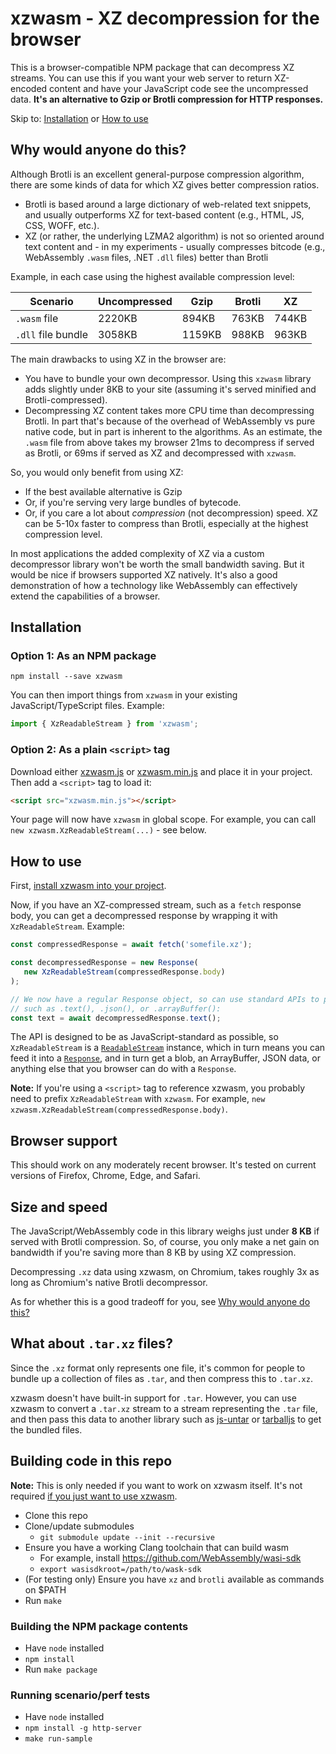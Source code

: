 # xzwasm - XZ decompression for the browser

This is a browser-compatible NPM package that can decompress XZ streams. You can use this if you want your web server to return XZ-encoded content and have your JavaScript code see the uncompressed data. **It's an alternative to Gzip or Brotli compression for HTTP responses.**

Skip to: [Installation](#installation) or [How to use](#how-to-use)

## Why would anyone do this?

Although Brotli is an excellent general-purpose compression algorithm, there are some kinds of data for which XZ gives better compression ratios.

 * Brotli is based around a large dictionary of web-related text snippets, and usually outperforms XZ for text-based content (e.g., HTML, JS, CSS, WOFF, etc.).
 * XZ (or rather, the underlying LZMA2 algorithm) is not so oriented around text content and - in my experiments - usually compresses bitcode (e.g., WebAssembly `.wasm` files, .NET `.dll` files) better than Brotli

Example, in each case using the highest available compression level:

| Scenario | Uncompressed | Gzip | Brotli | XZ |
| -------- | ------------ | ---- | ------ | -- |
| `.wasm` file | 2220KB | 894KB | 763KB | 744KB |
| `.dll` file bundle | 3058KB | 1159KB | 988KB | 963KB |

The main drawbacks to using XZ in the browser are:

 * You have to bundle your own decompressor. Using this `xzwasm` library adds slightly under 8KB to your site (assuming it's served minified and Brotli-compressed).
 * Decompressing XZ content takes more CPU time than decompressing Brotli. In part that's because of the overhead of WebAssembly vs pure native code, but in part is inherent to the algorithms. As an estimate, the `.wasm` file from above takes my browser 21ms to decompress if served as Brotli, or 69ms if served as XZ and decompressed with `xzwasm`.

So, you would only benefit from using XZ:

 * If the best available alternative is Gzip
 * Or, if you're serving very large bundles of bytecode.
 * Or, if you care a lot about *compression* (not decompression) speed. XZ can be 5-10x faster to compress than Brotli, especially at the highest compression level.

In most applications the added complexity of XZ via a custom decompressor library won't be worth the small bandwidth saving. But it would be nice if browsers supported XZ natively. It's also a good demonstration of how a technology like WebAssembly can effectively extend the capabilities of a browser.

## Installation

### Option 1: As an NPM package

```
npm install --save xzwasm
```

You can then import things from `xzwasm` in your existing JavaScript/TypeScript files. Example:

```js
import { XzReadableStream } from 'xzwasm';
```

### Option 2: As a plain `<script>` tag

Download either [xzwasm.js](https://github.com/SteveSanderson/xzwasm/releases/latest/download/xzwasm.js) or [xzwasm.min.js](https://github.com/SteveSanderson/xzwasm/releases/latest/download/xzwasm.min.js) and place it in your project. Then add a `<script>` tag to load it:

```html
<script src="xzwasm.min.js"></script>
```

Your page will now have `xzwasm` in global scope. For example, you can call `new xzwasm.XzReadableStream(...)` - see below.

## How to use

First, [install xzwasm into your project](#installation).

Now, if you have an XZ-compressed stream, such as a `fetch` response body, you can get a decompressed response by wrapping it with `XzReadableStream`. Example:

```js
const compressedResponse = await fetch('somefile.xz');

const decompressedResponse = new Response(
   new XzReadableStream(compressedResponse.body)
);

// We now have a regular Response object, so can use standard APIs to parse its body data,
// such as .text(), .json(), or .arrayBuffer():
const text = await decompressedResponse.text();
```

The API is designed to be as JavaScript-standard as possible, so `XzReadableStream` is a [`ReadableStream`](https://developer.mozilla.org/en-US/docs/Web/API/ReadableStream) instance, which in turn means you can feed it into a [`Response`](https://developer.mozilla.org/en-US/docs/Web/API/Response), and in turn get a blob, an ArrayBuffer, JSON data, or anything else that you browser can do with a `Response`.

**Note:** If you're using a `<script>` tag to reference xzwasm, you probably need to prefix `XzReadableStream` with `xzwasm`. For example, `new xzwasm.XzReadableStream(compressedResponse.body)`.

## Browser support

This should work on any moderately recent browser. It's tested on current versions of Firefox, Chrome, Edge, and Safari.

## Size and speed

The JavaScript/WebAssembly code in this library weighs just under **8 KB** if served with Brotli compression. So, of course, you only make a net gain on bandwidth if you're saving more than 8 KB by using XZ compression.

Decompressing `.xz` data using xzwasm, on Chromium, takes roughly 3x as long as Chromium's native Brotli decompressor.

As for whether this is a good tradeoff for you, see [Why would anyone do this?](#why-would-anyone-do-this)

## What about `.tar.xz` files?

Since the `.xz` format only represents one file, it's common for people to bundle up a collection of files as `.tar`, and then compress this to `.tar.xz`.

xzwasm doesn't have built-in support for `.tar`. However, you can use xzwasm to convert a `.tar.xz` stream to a stream representing the `.tar` file, and then pass this data to another library such as [js-untar](https://github.com/InvokIT/js-untar) or [tarballjs](https://github.com/ankitrohatgi/tarballjs) to get the bundled files.

## Building code in this repo

**Note:** This is only needed if you want to work on xzwasm itself. It's not required [if you just want to use xzwasm](#installation).

 * Clone this repo
 * Clone/update submodules
    * `git submodule update --init --recursive`
 * Ensure you have a working Clang toolchain that can build wasm
    * For example, install https://github.com/WebAssembly/wasi-sdk
    * `export wasisdkroot=/path/to/wask-sdk`
 * (For testing only) Ensure you have `xz` and `brotli` available as commands on $PATH
 * Run `make`

### Building the NPM package contents

 * Have `node` installed
 * `npm install`
 * Run `make package`

### Running scenario/perf tests

 * Have `node` installed
 * `npm install -g http-server`
 * `make run-sample`
